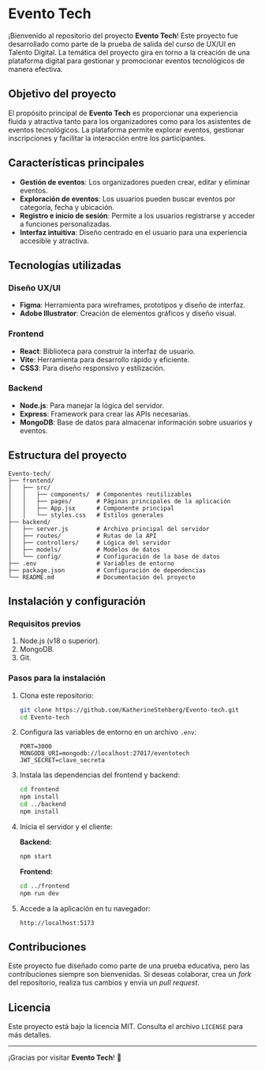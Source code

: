 # Evento Tech

¡Bienvenido al repositorio del proyecto **Evento Tech**! Este proyecto fue desarrollado como parte de la prueba de salida del curso de UX/UI en Talento Digital. La temática del proyecto gira en torno a la creación de una plataforma digital para gestionar y promocionar eventos tecnológicos de manera efectiva.

## Objetivo del proyecto

El propósito principal de **Evento Tech** es proporcionar una experiencia fluida y atractiva tanto para los organizadores como para los asistentes de eventos tecnológicos. La plataforma permite explorar eventos, gestionar inscripciones y facilitar la interacción entre los participantes.

## Características principales

- **Gestión de eventos**: Los organizadores pueden crear, editar y eliminar eventos.
- **Exploración de eventos**: Los usuarios pueden buscar eventos por categoría, fecha y ubicación.
- **Registro e inicio de sesión**: Permite a los usuarios registrarse y acceder a funciones personalizadas.
- **Interfaz intuitiva**: Diseño centrado en el usuario para una experiencia accesible y atractiva.

## Tecnologías utilizadas

### Diseño UX/UI
- **Figma**: Herramienta para wireframes, prototipos y diseño de interfaz.
- **Adobe Illustrator**: Creación de elementos gráficos y diseño visual.

### Frontend
- **React**: Biblioteca para construir la interfaz de usuario.
- **Vite**: Herramienta para desarrollo rápido y eficiente.
- **CSS3**: Para diseño responsivo y estilización.

### Backend
- **Node.js**: Para manejar la lógica del servidor.
- **Express**: Framework para crear las APIs necesarias.
- **MongoDB**: Base de datos para almacenar información sobre usuarios y eventos.

## Estructura del proyecto

```
Evento-tech/
├── frontend/
│   ├── src/
│   │   ├── components/  # Componentes reutilizables
│   │   ├── pages/       # Páginas principales de la aplicación
│   │   ├── App.jsx      # Componente principal
│   │   └── styles.css   # Estilos generales
├── backend/
│   ├── server.js        # Archivo principal del servidor
│   ├── routes/          # Rutas de la API
│   ├── controllers/     # Lógica del servidor
│   ├── models/          # Modelos de datos
│   └── config/          # Configuración de la base de datos
├── .env                 # Variables de entorno
├── package.json         # Configuración de dependencias
└── README.md            # Documentación del proyecto
```

## Instalación y configuración

### Requisitos previos

1. Node.js (v18 o superior).
2. MongoDB.
3. Git.

### Pasos para la instalación

1. Clona este repositorio:

   ```bash
   git clone https://github.com/KatherineStehberg/Evento-tech.git
   cd Evento-tech
   ```

2. Configura las variables de entorno en un archivo `.env`:

   ```
   PORT=3000
   MONGODB_URI=mongodb://localhost:27017/eventotech
   JWT_SECRET=clave_secreta
   ```

3. Instala las dependencias del frontend y backend:

   ```bash
   cd frontend
   npm install
   cd ../backend
   npm install
   ```

4. Inicia el servidor y el cliente:

   **Backend:**
   ```bash
   npm start
   ```

   **Frontend:**
   ```bash
   cd ../frontend
   npm run dev
   ```

5. Accede a la aplicación en tu navegador:

   ```
   http://localhost:5173
   ```

## Contribuciones

Este proyecto fue diseñado como parte de una prueba educativa, pero las contribuciones siempre son bienvenidas. Si deseas colaborar, crea un *fork* del repositorio, realiza tus cambios y envía un *pull request*.

## Licencia

Este proyecto está bajo la licencia MIT. Consulta el archivo `LICENSE` para más detalles.

---

¡Gracias por visitar **Evento Tech**! 🚀
